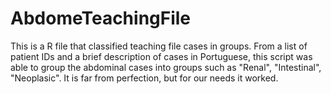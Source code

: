 # AbdomeTeachingFile
This is a R file that classified teaching file cases in groups.
From a list of patient IDs and a brief description of cases in Portuguese, this script was able to group the abdominal cases into groups such as "Renal", "Intestinal", "Neoplasic".
It is far from perfection, but for our needs it worked.

